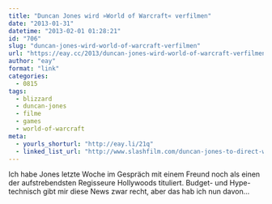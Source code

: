 ```yaml
---
title: "Duncan Jones wird »World of Warcraft« verfilmen"
date: "2013-01-31"
datetime: "2013-02-01 01:28:21"
id: "706"
slug: "duncan-jones-wird-world-of-warcraft-verfilmen"
url: "https://eay.cc/2013/duncan-jones-wird-world-of-warcraft-verfilmen/"
author: "eay"
format: "link"
categories:
  - 0815
tags:
  - blizzard
  - duncan-jones
  - filme
  - games
  - world-of-warcraft
meta:
  - yourls_shorturl: "http://eay.li/21q"
  - linked_list_url: "http://www.slashfilm.com/duncan-jones-to-direct-warcraft/"
---
```


Ich habe Jones letzte Woche im Gespräch mit einem Freund noch als einen der aufstrebendsten Regisseure Hollywoods tituliert. Budget- und Hype-technisch gibt mir diese News zwar recht, aber das hab ich nun davon...
